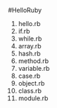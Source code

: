 #HelloRuby

1. hello.rb
2. if.rb
3. while.rb
4. array.rb
5. hash.rb
6. method.rb
7. variable.rb
8. case.rb
9. object.rb
10. class.rb
11. module.rb

